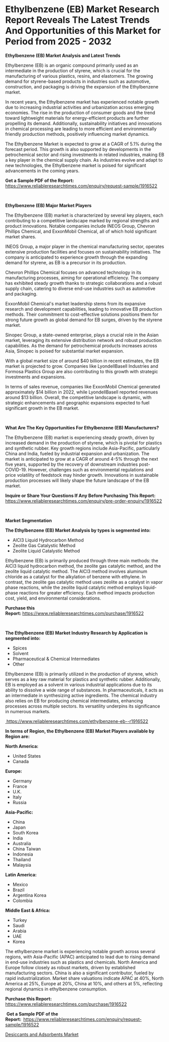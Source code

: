<p><h1>Ethylbenzene (EB) Market Research Report Reveals The Latest Trends And Opportunities of this Market for Period from 2025 - 2032</h1></p><p><strong>Ethylbenzene (EB) Market Analysis and Latest Trends</strong></p>
<p><p>Ethylbenzene (EB) is an organic compound primarily used as an intermediate in the production of styrene, which is crucial for the manufacturing of various plastics, resins, and elastomers. The growing demand for styrene-based products in industries such as automotive, construction, and packaging is driving the expansion of the Ethylbenzene market.</p><p>In recent years, the Ethylbenzene market has experienced notable growth due to increasing industrial activities and urbanization across emerging economies. The rise in the production of consumer goods and the trend toward lightweight materials for energy-efficient products are further propelling its demand. Additionally, sustainability initiatives and innovations in chemical processing are leading to more efficient and environmentally friendly production methods, positively influencing market dynamics.</p><p>The Ethylbenzene Market is expected to grow at a CAGR of 5.1% during the forecast period. This growth is also supported by developments in the petrochemical sector and rising investments in related industries, making EB a key player in the chemical supply chain. As industries evolve and adapt to new technologies, the Ethylbenzene market is poised for significant advancements in the coming years.</p></p>
<p><strong>Get a Sample PDF of the Report:&nbsp;</strong> <a href="https://www.reliableresearchtimes.com/enquiry/request-sample/1916522?utm_campaign=1581&utm_medium=2&utm_source=Github&utm_content=ia&utm_term=03042025&utm_id=ethylbenzene-eb">https://www.reliableresearchtimes.com/enquiry/request-sample/1916522</a></p>
<p>&nbsp;</p>
<p><strong>Ethylbenzene (EB) Major Market Players</strong></p>
<p><p>The Ethylbenzene (EB) market is characterized by several key players, each contributing to a competitive landscape marked by regional strengths and product innovations. Notable companies include INEOS Group, Chevron Phillips Chemical, and ExxonMobil Chemical, all of which hold significant market shares.</p><p>INEOS Group, a major player in the chemical manufacturing sector, operates extensive production facilities and focuses on sustainability initiatives. The company is anticipated to experience growth through the expanding demand for styrene, as EB is a precursor in its production.</p><p>Chevron Phillips Chemical focuses on advanced technology in its manufacturing processes, aiming for operational efficiency. The company has exhibited steady growth thanks to strategic collaborations and a robust supply chain, catering to diverse end-use industries such as automotive and packaging.</p><p>ExxonMobil Chemical's market leadership stems from its expansive research and development capabilities, leading to innovative EB production methods. Their commitment to cost-effective solutions positions them for strong future growth as global demand for EB surges, driven by the styrene market.</p><p>Sinopec Group, a state-owned enterprise, plays a crucial role in the Asian market, leveraging its extensive distribution network and robust production capabilities. As the demand for petrochemical products increases across Asia, Sinopec is poised for substantial market expansion.</p><p>With a global market size of around $40 billion in recent estimates, the EB market is projected to grow. Companies like LyondellBasell Industries and Formosa Plastics Group are also contributing to this growth with strategic investments and expansions. </p><p>In terms of sales revenue, companies like ExxonMobil Chemical generated approximately $14 billion in 2022, while LyondellBasell reported revenues around $13 billion. Overall, the competitive landscape is dynamic, with strategic enhancements and geographic expansions expected to fuel significant growth in the EB market.</p></p>
<p>&nbsp;</p>
<p><strong>What Are The Key Opportunities For Ethylbenzene (EB) Manufacturers?</strong></p>
<p><p>The Ethylbenzene (EB) market is experiencing steady growth, driven by increased demand in the production of styrene, which is pivotal for plastics and synthetic rubber. Key growth regions include Asia-Pacific, particularly China and India, fueled by industrial expansion and urbanization. The market is anticipated to grow at a CAGR of around 4-5% through the next five years, supported by the recovery of downstream industries post-COVID-19. However, challenges such as environmental regulations and price volatility of feedstock may hinder growth. Innovations in sustainable production processes will likely shape the future landscape of the EB market.</p></p>
<p><strong>Inquire or Share Your Questions If Any Before Purchasing This Report:</strong> <a href="https://www.reliableresearchtimes.com/enquiry/pre-order-enquiry/1916522?utm_campaign=1581&utm_medium=2&utm_source=Github&utm_content=ia&utm_term=03042025&utm_id=ethylbenzene-eb">https://www.reliableresearchtimes.com/enquiry/pre-order-enquiry/1916522</a></p>
<p>&nbsp;</p>
<p><strong>Market Segmentation</strong></p>
<p><strong>The Ethylbenzene (EB) Market Analysis by types is segmented into:</strong></p>
<p><ul><li>AlCl3 Liquid Hydrocarbon Method</li><li>Zeolite Gas Catalystic Method</li><li>Zeolite Liquid Catalystic Method</li></ul></p>
<p><p>Ethylbenzene (EB) is primarily produced through three main methods: the AlCl3 liquid hydrocarbon method, the zeolite gas catalytic method, and the zeolite liquid catalytic method. The AlCl3 method involves aluminum chloride as a catalyst for the alkylation of benzene with ethylene. In contrast, the zeolite gas catalytic method uses zeolite as a catalyst in vapor phase reactions, while the zeolite liquid catalytic method employs liquid-phase reactions for greater efficiency. Each method impacts production cost, yield, and environmental considerations.</p></p>
<p><strong>Purchase this Report:&nbsp;</strong><a href="https://www.reliableresearchtimes.com/purchase/1916522?utm_campaign=1581&utm_medium=2&utm_source=Github&utm_content=ia&utm_term=03042025&utm_id=ethylbenzene-eb">https://www.reliableresearchtimes.com/purchase/1916522</a></p>
<p>&nbsp;</p>
<p><strong>The Ethylbenzene (EB) Market Industry Research by Application is segmented into:</strong></p>
<p><ul><li>Spices</li><li>Solvent</li><li>Pharmaceutical & Chemical Intermediates</li><li>Other</li></ul></p>
<p><p>Ethylbenzene (EB) is primarily utilized in the production of styrene, which serves as a key raw material for plastics and synthetic rubber. Additionally, EB is employed as a solvent in various industrial applications due to its ability to dissolve a wide range of substances. In pharmaceuticals, it acts as an intermediate in synthesizing active ingredients. The chemical industry also relies on EB for producing chemical intermediates, enhancing processes across multiple sectors. Its versatility underpins its significance in numerous markets.</p></p>
<p><a href="https://www.reliableresearchtimes.com/ethylbenzene-eb--r1916522?utm_campaign=1581&utm_medium=2&utm_source=Github&utm_content=ia&utm_term=03042025&utm_id=ethylbenzene-eb">&nbsp;https://www.reliableresearchtimes.com/ethylbenzene-eb--r1916522</a></p>
<p><strong>In terms of Region, the Ethylbenzene (EB) Market Players available by Region are:</strong></p>
<p>
    <p> <strong> North America: </strong>
        <ul>
            <li>United States</li>
            <li>Canada</li>
        </ul>
        </p> 
    <p> <strong> Europe: </strong>
        <ul>
            <li>Germany</li>
            <li>France</li>
            <li>U.K.</li>
            <li>Italy</li>
            <li>Russia</li>
        </ul>
        </p> 
    <p> <strong> Asia-Pacific: </strong>
        <ul>
            <li>China</li>
            <li>Japan</li>
            <li>South Korea</li>
            <li>India</li>
            <li>Australia</li>
            <li>China Taiwan</li>
            <li>Indonesia</li>
            <li>Thailand</li>
            <li>Malaysia</li>
        </ul>
        </p> 
    <p> <strong> Latin America: </strong>
        <ul>
            <li>Mexico</li>
            <li>Brazil</li>
            <li>Argentina Korea</li>
            <li>Colombia</li>
        </ul>
        </p> 
    <p> <strong> Middle East & Africa: </strong>
        <ul>
            <li>Turkey</li>
            <li>Saudi</li>
            <li>Arabia</li>
            <li>UAE</li>
            <li>Korea</li>
        </ul>
    </p>
    </p>
<p><p>The ethylbenzene market is experiencing notable growth across several regions, with Asia-Pacific (APAC) anticipated to lead due to rising demand in end-use industries such as plastics and chemicals. North America and Europe follow closely as robust markets, driven by established manufacturing sectors. China is also a significant contributor, fueled by rapid industrialization. Market share valuations indicate APAC at 40%, North America at 25%, Europe at 20%, China at 10%, and others at 5%, reflecting regional dynamics in ethylbenzene consumption.</p></p>
<p><strong>Purchase this Report: </strong><a href="https://www.reliableresearchtimes.com/purchase/1916522?utm_campaign=1581&utm_medium=2&utm_source=Github&utm_content=ia&utm_term=03042025&utm_id=ethylbenzene-eb">https://www.reliableresearchtimes.com/purchase/1916522</a></p>
<p>&nbsp;<strong>Get a Sample PDF of the Report:&nbsp;&nbsp;</strong><a href="https://www.reliableresearchtimes.com/enquiry/request-sample/1916522?utm_campaign=1581&utm_medium=2&utm_source=Github&utm_content=ia&utm_term=03042025&utm_id=ethylbenzene-eb">https://www.reliableresearchtimes.com/enquiry/request-sample/1916522</a></p>
<p><strong></strong></p>
<p><p><a href="https://github.com/arifasabeygb/Market-Research-Report-List-1/blob/main/desiccants-and-adsorbents-market.md?utm_campaign=1581&utm_medium=2&utm_source=Github&utm_content=ia&utm_term=03042025&utm_id=ethylbenzene-eb">Desiccants and Adsorbents Market</a></p></p>